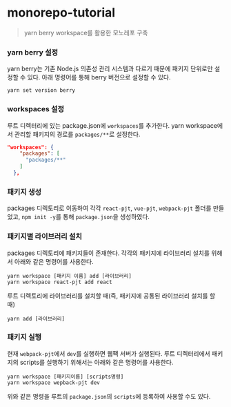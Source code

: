 # monorepo-tutorial

> yarn berry workspace를 활용한 모노레포 구축

### yarn berry 설정

yarn berry는 기존 Node.js 의존성 관리 시스템과 다르기 때문에 패키지 단위로만 설정할 수 있다.
아래 명령어를 통해 berry 버전으로 설정할 수 있다.

```shell
yarn set version berry
```

### workspaces 설정

루트 디렉터리에 있는 package.json에 `workspaces`를 추가한다.
yarn workspace에서 관리할 패키지의 경로를 `packages/**`로 설정한다.

```json
"workspaces": {
    "packages": [
      "packages/**"
    ]
  },
```

### 패키지 생성

packages 디렉토리로 이동하여 각각 `react-pjt`, `vue-pjt`, `webpack-pjt` 폴더를 만들었고,
`npm init -y`를 통해 `package.json`을 생성하였다.

### 패키지별 라이브러리 설치

packages 디렉토리에 패키지들이 존재한다. 각각의 패키지에 라이브러리 설치를 위해서 아래와 같은 명령어를 사용한다.

```shell
yarn workspace [패키지 이름] add [라이브러리]
yarn workspace react-pjt add react
```

루트 디렉토리에 라이브러리를 설치할 때(즉, 패키지에 공통된 라이브러리 설치를 할 때)

```shell
yarn add [라이브러리]
```

### 패키지 실행

현재 `webpack-pjt`에서 `dev`를 실행하면 웹팩 서버가 실행된다.
루트 디렉터리에서 패키지의 scripts를 실행하기 위해서는 아래와 같은 명령어를 사용한다.

```shell
yarn workspace [패키지이름] [scripts명령]
yarn workspace wepback-pjt dev
```

위와 같은 명령을 루트의 `package.json`의 `scripts`에 등록하여 사용할 수도 있다.
